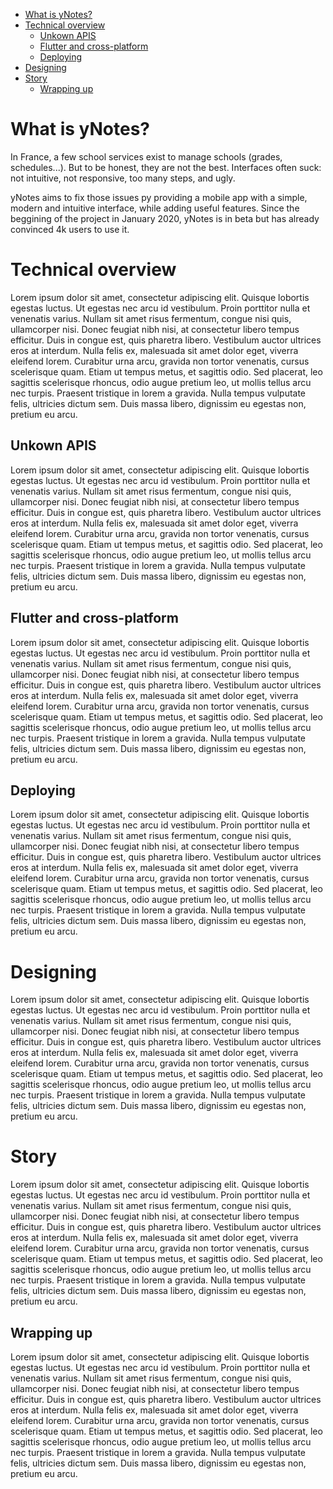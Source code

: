 - [What is yNotes?](#what-is-ynotes)
- [Technical overview](#technical-overview)
  - [Unkown APIS](#unkown-apis)
  - [Flutter and cross-platform](#flutter-and-cross-platform)
  - [Deploying](#deploying)
- [Designing](#designing)
- [Story](#story)
  - [Wrapping up](#wrapping-up)

# What is yNotes?

In France, a few school services exist to manage schools (grades, schedules...). But to be honest, they are not the best. Interfaces often suck: not intuitive, not responsive, too many steps, and ugly.

yNotes aims to fix those issues py providing a mobile app with a simple, modern and intuitive interface, while adding useful features. Since the beggining of the project in January 2020, yNotes is in beta but has already convinced 4k users to use it.

# Technical overview

Lorem ipsum dolor sit amet, consectetur adipiscing elit. Quisque lobortis egestas luctus. Ut egestas nec arcu id vestibulum. Proin porttitor nulla et venenatis varius. Nullam sit amet risus fermentum, congue nisi quis, ullamcorper nisi. Donec feugiat nibh nisi, at consectetur libero tempus efficitur. Duis in congue est, quis pharetra libero. Vestibulum auctor ultrices eros at interdum. Nulla felis ex, malesuada sit amet dolor eget, viverra eleifend lorem. Curabitur urna arcu, gravida non tortor venenatis, cursus scelerisque quam. Etiam ut tempus metus, et sagittis odio. Sed placerat, leo sagittis scelerisque rhoncus, odio augue pretium leo, ut mollis tellus arcu nec turpis. Praesent tristique in lorem a gravida. Nulla tempus vulputate felis, ultricies dictum sem. Duis massa libero, dignissim eu egestas non, pretium eu arcu.

## Unkown APIS

Lorem ipsum dolor sit amet, consectetur adipiscing elit. Quisque lobortis egestas luctus. Ut egestas nec arcu id vestibulum. Proin porttitor nulla et venenatis varius. Nullam sit amet risus fermentum, congue nisi quis, ullamcorper nisi. Donec feugiat nibh nisi, at consectetur libero tempus efficitur. Duis in congue est, quis pharetra libero. Vestibulum auctor ultrices eros at interdum. Nulla felis ex, malesuada sit amet dolor eget, viverra eleifend lorem. Curabitur urna arcu, gravida non tortor venenatis, cursus scelerisque quam. Etiam ut tempus metus, et sagittis odio. Sed placerat, leo sagittis scelerisque rhoncus, odio augue pretium leo, ut mollis tellus arcu nec turpis. Praesent tristique in lorem a gravida. Nulla tempus vulputate felis, ultricies dictum sem. Duis massa libero, dignissim eu egestas non, pretium eu arcu.

## Flutter and cross-platform

Lorem ipsum dolor sit amet, consectetur adipiscing elit. Quisque lobortis egestas luctus. Ut egestas nec arcu id vestibulum. Proin porttitor nulla et venenatis varius. Nullam sit amet risus fermentum, congue nisi quis, ullamcorper nisi. Donec feugiat nibh nisi, at consectetur libero tempus efficitur. Duis in congue est, quis pharetra libero. Vestibulum auctor ultrices eros at interdum. Nulla felis ex, malesuada sit amet dolor eget, viverra eleifend lorem. Curabitur urna arcu, gravida non tortor venenatis, cursus scelerisque quam. Etiam ut tempus metus, et sagittis odio. Sed placerat, leo sagittis scelerisque rhoncus, odio augue pretium leo, ut mollis tellus arcu nec turpis. Praesent tristique in lorem a gravida. Nulla tempus vulputate felis, ultricies dictum sem. Duis massa libero, dignissim eu egestas non, pretium eu arcu.

## Deploying

Lorem ipsum dolor sit amet, consectetur adipiscing elit. Quisque lobortis egestas luctus. Ut egestas nec arcu id vestibulum. Proin porttitor nulla et venenatis varius. Nullam sit amet risus fermentum, congue nisi quis, ullamcorper nisi. Donec feugiat nibh nisi, at consectetur libero tempus efficitur. Duis in congue est, quis pharetra libero. Vestibulum auctor ultrices eros at interdum. Nulla felis ex, malesuada sit amet dolor eget, viverra eleifend lorem. Curabitur urna arcu, gravida non tortor venenatis, cursus scelerisque quam. Etiam ut tempus metus, et sagittis odio. Sed placerat, leo sagittis scelerisque rhoncus, odio augue pretium leo, ut mollis tellus arcu nec turpis. Praesent tristique in lorem a gravida. Nulla tempus vulputate felis, ultricies dictum sem. Duis massa libero, dignissim eu egestas non, pretium eu arcu.

# Designing

Lorem ipsum dolor sit amet, consectetur adipiscing elit. Quisque lobortis egestas luctus. Ut egestas nec arcu id vestibulum. Proin porttitor nulla et venenatis varius. Nullam sit amet risus fermentum, congue nisi quis, ullamcorper nisi. Donec feugiat nibh nisi, at consectetur libero tempus efficitur. Duis in congue est, quis pharetra libero. Vestibulum auctor ultrices eros at interdum. Nulla felis ex, malesuada sit amet dolor eget, viverra eleifend lorem. Curabitur urna arcu, gravida non tortor venenatis, cursus scelerisque quam. Etiam ut tempus metus, et sagittis odio. Sed placerat, leo sagittis scelerisque rhoncus, odio augue pretium leo, ut mollis tellus arcu nec turpis. Praesent tristique in lorem a gravida. Nulla tempus vulputate felis, ultricies dictum sem. Duis massa libero, dignissim eu egestas non, pretium eu arcu.

# Story

Lorem ipsum dolor sit amet, consectetur adipiscing elit. Quisque lobortis egestas luctus. Ut egestas nec arcu id vestibulum. Proin porttitor nulla et venenatis varius. Nullam sit amet risus fermentum, congue nisi quis, ullamcorper nisi. Donec feugiat nibh nisi, at consectetur libero tempus efficitur. Duis in congue est, quis pharetra libero. Vestibulum auctor ultrices eros at interdum. Nulla felis ex, malesuada sit amet dolor eget, viverra eleifend lorem. Curabitur urna arcu, gravida non tortor venenatis, cursus scelerisque quam. Etiam ut tempus metus, et sagittis odio. Sed placerat, leo sagittis scelerisque rhoncus, odio augue pretium leo, ut mollis tellus arcu nec turpis. Praesent tristique in lorem a gravida. Nulla tempus vulputate felis, ultricies dictum sem. Duis massa libero, dignissim eu egestas non, pretium eu arcu.

## Wrapping up

Lorem ipsum dolor sit amet, consectetur adipiscing elit. Quisque lobortis egestas luctus. Ut egestas nec arcu id vestibulum. Proin porttitor nulla et venenatis varius. Nullam sit amet risus fermentum, congue nisi quis, ullamcorper nisi. Donec feugiat nibh nisi, at consectetur libero tempus efficitur. Duis in congue est, quis pharetra libero. Vestibulum auctor ultrices eros at interdum. Nulla felis ex, malesuada sit amet dolor eget, viverra eleifend lorem. Curabitur urna arcu, gravida non tortor venenatis, cursus scelerisque quam. Etiam ut tempus metus, et sagittis odio. Sed placerat, leo sagittis scelerisque rhoncus, odio augue pretium leo, ut mollis tellus arcu nec turpis. Praesent tristique in lorem a gravida. Nulla tempus vulputate felis, ultricies dictum sem. Duis massa libero, dignissim eu egestas non, pretium eu arcu.
